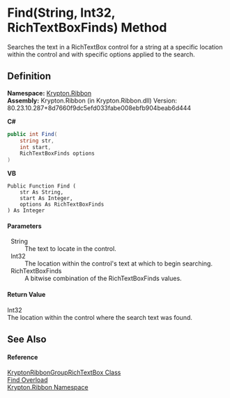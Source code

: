 # Find(String, Int32, RichTextBoxFinds) Method


Searches the text in a RichTextBox control for a string at a specific location within the control and with specific options applied to the search.



## Definition
**Namespace:** <a href="1e9bc734-cff9-e9b8-f013-94cdac669794.md">Krypton.Ribbon</a>  
**Assembly:** Krypton.Ribbon (in Krypton.Ribbon.dll) Version: 80.23.10.287+8d7660f9dc5efd033fabe008ebfb904beab6d444

**C#**
``` C#
public int Find(
	string str,
	int start,
	RichTextBoxFinds options
)
```
**VB**
``` VB
Public Function Find ( 
	str As String,
	start As Integer,
	options As RichTextBoxFinds
) As Integer
```



#### Parameters
<dl><dt>  String</dt><dd>The text to locate in the control.</dd><dt>  Int32</dt><dd>The location within the control's text at which to begin searching.</dd><dt>  RichTextBoxFinds</dt><dd>A bitwise combination of the RichTextBoxFinds values.</dd></dl>

#### Return Value
Int32  
The location within the control where the search text was found.

## See Also


#### Reference
<a href="405a46a1-72b8-c818-b203-0b62cf064e57.md">KryptonRibbonGroupRichTextBox Class</a>  
<a href="028d4bfe-ef5f-7356-8cc5-9aa036db8c4e.md">Find Overload</a>  
<a href="1e9bc734-cff9-e9b8-f013-94cdac669794.md">Krypton.Ribbon Namespace</a>  
